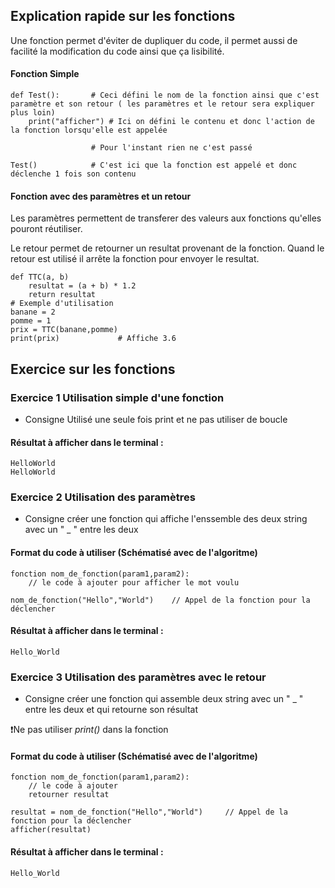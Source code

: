 ## Explication rapide sur les fonctions

Une fonction permet d'éviter de dupliquer du code, il permet aussi de facilité la modification du code ainsi que ça lisibilité.

#### Fonction Simple
```
def Test():		  # Ceci défini le nom de la fonction ainsi que c'est paramètre et son retour ( les paramètres et le retour sera expliquer plus loin)
	print("afficher") # Ici on défini le contenu et donc l'action de la fonction lorsqu'elle est appelée

        		  # Pour l'instant rien ne c'est passé

Test()			  # C'est ici que la fonction est appelé et donc déclenche 1 fois son contenu
```

#### Fonction avec des paramètres et un retour

Les paramètres permettent de transferer des valeurs aux fonctions qu'elles pouront réutiliser.

Le retour permet de retourner un resultat provenant de la fonction. Quand le retour est utilisé il arrête la fonction pour envoyer le resultat.

```
def TTC(a, b)
	resultat = (a + b) * 1.2
	return resultat
# Exemple d'utilisation
banane = 2
pomme = 1
prix = TTC(banane,pomme)
print(prix) 			# Affiche 3.6
```

## Exercice sur les fonctions

### Exercice 1 Utilisation simple d'une fonction

- Consigne Utilisé une seule fois print et ne pas utiliser de boucle 

#### Résultat à afficher dans le terminal : 

```
HelloWorld
HelloWorld
```

### Exercice 2 Utilisation des paramètres

- Consigne créer une fonction qui affiche l'enssemble des deux string avec un " _ " entre les deux

#### Format du code à utiliser (Schématisé avec de l'algoritme)

```
fonction nom_de_fonction(param1,param2):
	// le code à ajouter pour afficher le mot voulu

nom_de_fonction("Hello","World") 	// Appel de la fonction pour la déclencher
```

#### Résultat à afficher dans le terminal : 

```
Hello_World
```

### Exercice 3 Utilisation des paramètres avec le retour

- Consigne créer une fonction qui assemble deux string avec un " _ " entre les deux et qui retourne son résultat

❗Ne pas utiliser *print()* dans la fonction

#### Format du code à utiliser (Schématisé avec de l'algoritme)

```
fonction nom_de_fonction(param1,param2):
	// le code à ajouter
	retourner resultat

resultat = nom_de_fonction("Hello","World") 	// Appel de la fonction pour la déclencher
afficher(resultat)
```

#### Résultat à afficher dans le terminal : 

```
Hello_World
```

